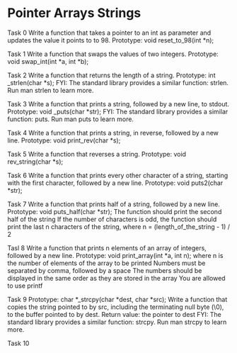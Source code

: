 # Pointer Arrays Strings

Task 0	Write a function that takes a pointer to an int as parameter and updates the value it points to to 98.
Prototype: void reset_to_98(int *n);

Task 1	Write a function that swaps the values of two integers.
Prototype: void swap_int(int *a, int *b);

Task 2	Write a function that returns the length of a string.
Prototype: int _strlen(char *s);
FYI: The standard library provides a similar function: strlen. Run man strlen to learn more.

Task 3	Write a function that prints a string, followed by a new line, to stdout.
Prototype: void _puts(char *str);
FYI: The standard library provides a similar function: puts. Run man puts to learn more.

Task 4	Write a function that prints a string, in reverse, followed by a new line.
Prototype: void print_rev(char *s);

Task 5	Write a function that reverses a string.
Prototype: void rev_string(char *s);

Task 6	Write a function that prints every other character of a string, starting with the first character, followed by a new line.
Prototype: void puts2(char *str);

Task 7	Write a function that prints half of a string, followed by a new line.
Prototype: void puts_half(char *str);
The function should print the second half of the string
If the number of characters is odd, the function should print the last n characters of the string, where n = (length_of_the_string - 1) / 2

Tasl 8	Write a function that prints n elements of an array of integers, followed by a new line.
Prototype: void print_array(int *a, int n);
where n is the number of elements of the array to be printed
Numbers must be separated by comma, followed by a space
The numbers should be displayed in the same order as they are stored in the array
You are allowed to use printf

Task 9	Prototype: char *_strcpy(char *dest, char *src);
Write a function that copies the string pointed to by src, including the terminating null byte (\0), to the buffer pointed to by dest.
Return value: the pointer to dest
FYI: The standard library provides a similar function: strcpy. Run man strcpy to learn more.

Task 10	
